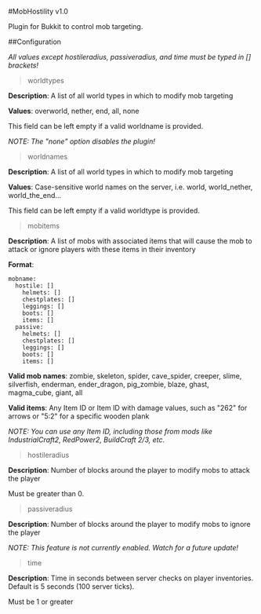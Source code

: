 #MobHostility v1.0

Plugin for Bukkit to control mob targeting.

##Configuration

_All values except hostileradius, passiveradius, and time must be typed in [] brackets!_

> worldtypes

__Description__: A list of all world types in which to modify mob targeting

__Values__: overworld, nether, end, all, none

This field can be left empty if a valid worldname is provided.

_NOTE: The "none" option disables the plugin!_



> worldnames

__Description__: A list of all world types in which to modify mob targeting

__Values__: Case-sensitive world names on the server, i.e. world, world_nether, world_the_end...

This field can be left empty if a valid worldtype is provided.



> mobitems

__Description__: A list of mobs with associated items that will cause the mob to attack or ignore players with these items in their inventory

__Format__:

```
mobname:
  hostile: []
    helmets: []
    chestplates: []
    leggings: []
    boots: []
    items: []
  passive:
    helmets: []
    chestplates: []
    leggings: []
    boots: []
    items: []
```

__Valid mob names__: zombie, skeleton, spider, cave_spider, creeper, slime, silverfish, enderman, ender_dragon, pig_zombie, blaze, ghast, magma_cube, giant, all

__Valid items__: Any Item ID or Item ID with damage values, such as "262" for arrows or "5:2" for a specific wooden plank

_NOTE: You can use any Item ID, including those from mods like IndustrialCraft2, RedPower2, BuildCraft 2/3, etc._



> hostileradius

__Description__: Number of blocks around the player to modify mobs to attack the player

Must be greater than 0.



> passiveradius

__Description__: Number of blocks around the player to modify mobs to ignore the player

_NOTE: This feature is not currently enabled. Watch for a future update!_



> time

__Description__: Time in seconds between server checks on player inventories. Default is 5 seconds (100 server ticks).

Must be 1 or greater